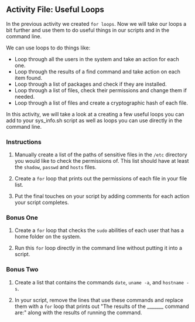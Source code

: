 ## Activity File: Useful Loops

In the previous activity we created `for loops`. Now we will take our loops a bit further and use them to do useful things in our scripts and in the command line.

We can use loops to do things like:

- Loop through all the users in the system and take an action for each one.
- Loop through the results of a find command and take action on each item found.
- Loop through a list of packages and check if they are installed.
- Loop through a list of files, check their permissions and change them if needed.
- Loop through a list of files and create a cryptographic hash of each file.

In this activity, we will take a look at a creating a few useful loops you can add to your sys_info.sh script as well as loops you can use directly in the command line.

### Instructions

1. Manually create a list of the paths of sensitive files in the `/etc` directory you would like to check the permissions of. This list should have at least the `shadow`, `passwd` and `hosts` files.

2. Create a `for` loop that prints out the permissions of each file in your file list.

3. Put the final touches on your script by adding comments for each action your script completes.

### Bonus One

1. Create a `for` loop that checks the `sudo` abilities of each user that has a home folder on the system.

2. Run this `for` loop directly in the command line without putting it into a script.

### Bonus Two

1. Create a list that contains the commands `date`,  `uname -a`, and `hostname -s`.

2. In your script, remove the lines that use these commands and replace them with a `for` loop that prints out "The results of the _______ command are:" along with the results of running the command.
